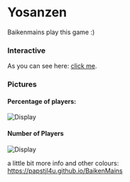 # **Yosanzen**

Baikenmains play this game :)

### Interactive

As you can see here: [click me](https://papstjl4u.github.io/BaikenMains/generate_h_graph_red_on_gray_True.html).


### Pictures
#### Percentage of players:
![Display](https://papstjl4u.github.io/BaikenMains/generate_h_graph_red_on_gray_True.png)

#### Number of Players
![Display](https://papstjl4u.github.io/BaikenMains/generate_h_graph_red_on_gray_False.png)


a little bit more info and other colours: https://papstjl4u.github.io/BaikenMains